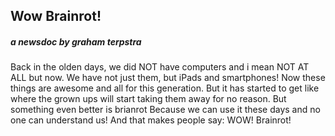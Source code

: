 ## Wow Brainrot!
##### a newsdoc by graham terpstra


Back in the olden days, we did NOT have computers and i mean NOT AT ALL but now.
We have not just them, but iPads and smartphones! 
Now these things are awesome and all for this generation. 
But it has started to get like where the grown ups will start taking them away for no reason. 
But something even better is brianrot Because we can use it these days and no one can understand us! 
And that makes people say: WOW! Brainrot! 
